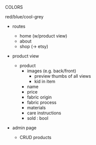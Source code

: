 COLORS

red/blue/cool-grey

- routes
  - home (w/product view)
  - about
  - shop (-> etsy)

- product view
  - product
    - images (e.g. back/front)
      - preview thumbs of all views
      - kid in item
    - name
    - price
    - fabric origin
    - fabric process
    - materials
    - care instructions
    - sold : bool

- admin page
  - CRUD products
